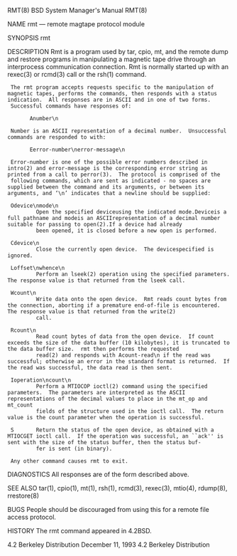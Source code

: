 RMT(8)                                                                                 BSD System Manager's Manual                                                                                 RMT(8)

NAME
     rmt — remote magtape protocol module

SYNOPSIS
     rmt

DESCRIPTION
     Rmt is a program used by tar, cpio, mt, and the remote dump and restore programs in manipulating a magnetic tape drive through an interprocess communication connection.  Rmt is normally started up
     with an rexec(3) or rcmd(3) call or the rsh(1) command.

     The rmt program accepts requests specific to the manipulation of magnetic tapes, performs the commands, then responds with a status indication.  All responses are in ASCII and in one of two forms.
     Successful commands have responses of:

           Anumber\n

     Number is an ASCII representation of a decimal number.  Unsuccessful commands are responded to with:

           Eerror-number\nerror-message\n

     Error-number is one of the possible error numbers described in intro(2) and error-message is the corresponding error string as printed from a call to perror(3).  The protocol is comprised of the
     following commands, which are sent as indicated - no spaces are supplied between the command and its arguments, or between its arguments, and ‘\n’ indicates that a newline should be supplied:

     Odevice\nmode\n
             Open the specified deviceusing the indicated mode.Deviceis a full pathname and modeis an ASCIIrepresentation of a decimal number suitable for passing to open(2).If a device had already
             been opened, it is closed before a new open is performed.

     Cdevice\n
             Close the currently open device.  The devicespecified is ignored.

     Loffset\nwhence\n
             Perform an lseek(2) operation using the specified parameters.  The response value is that returned from the lseek call.

     Wcount\n
             Write data onto the open device.  Rmt reads count bytes from the connection, aborting if a premature end-of-file is encountered.  The response value is that returned from the write(2)
             call.

     Rcount\n
             Read count bytes of data from the open device.  If count exceeds the size of the data buffer (10 kilobytes), it is truncated to the data buffer size.  rmt then performs the requested
             read(2) and responds with Acount-read\n if the read was successful; otherwise an error in the standard format is returned.  If the read was successful, the data read is then sent.

     Ioperation\ncount\n
             Perform a MTIOCOP ioctl(2) command using the specified parameters.  The parameters are interpreted as the ASCII representations of the decimal values to place in the mt_op and mt_count
             fields of the structure used in the ioctl call.  The return value is the count parameter when the operation is successful.

     S       Return the status of the open device, as obtained with a MTIOCGET ioctl call.  If the operation was successful, an ``ack'' is sent with the size of the status buffer, then the status buf‐
             fer is sent (in binary).

     Any other command causes rmt to exit.

DIAGNOSTICS
     All responses are of the form described above.

SEE ALSO
     tar(1), cpio(1), mt(1), rsh(1), rcmd(3), rexec(3), mtio(4), rdump(8), rrestore(8)

BUGS
     People should be discouraged from using this for a remote file access protocol.

HISTORY
     The rmt command appeared in 4.2BSD.

4.2 Berkeley Distribution                                                                   December 11, 1993                                                                   4.2 Berkeley Distribution
